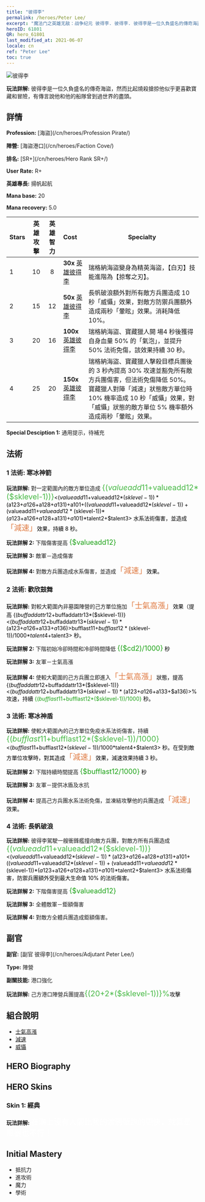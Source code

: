 ```yaml
---
title: "彼得李"
permalink: /heroes/Peter Lee/
excerpt: "魔法门之英雄无敌：战争纪元 彼得李. 彼得李. 彼得李是一位久負盛名的傳奇海盜，然而比起燒殺搶掠他似乎更喜歡寶藏和冒險，有傳言說他和他的船隊曾到過世界的盡頭。"
heroID: 61801
QR: hero_61801
last_modified_at: 2021-06-07
locale: cn
ref: "Peter Lee"
toc: true
---
```

  ![彼得李](/images/h/h_PeterLee.jpg)

 **玩法詳解:** 彼得李是一位久負盛名的傳奇海盜，然而比起燒殺搶掠他似乎更喜歡寶藏和冒險，有傳言說他和他的船隊曾到過世界的盡頭。
## 詳情
 **Profession:**  [海盜](/cn/heroes/Profession Pirate/)

 **陣營:** [海盜港口](/cn/heroes/Faction Cove/)

 **排名:** [SR+](/cn/heroes/Hero Rank SR+/)

 **User Rate:** R+

 **英雄專長:** 揚帆起航

 **Mana base:** 20

 **Mana recovery:** 5.0


  | Stars | 英雄攻擊 | 英雄智力 | Cost |     Specialty     |
  |---------|:---------------:|:---------------:|:--|--------------------|
  |    1    | 10 | 8 | **30x** [英雄彼得李](/cn/Items/her_397/) | 瑞格納海盜變身為精英海盜，【白刃】技能進階為【掠奪之刃】。 |
  |    2    | 15 | 12 | **50x** [英雄彼得李](/cn/Items/her_397/) | 長帆破浪額外對所有敵方兵團造成 10 秒「威懾」效果，對敵方防禦兵團額外造成兩秒「暈眩」效果。消耗降低 10%。 |
  |    3    | 20 | 16 | **100x** [英雄彼得李](/cn/Items/her_397/) | 瑞格納海盜、寶藏獵人開 場4 秒後獲得自身血量 50% 的「氣泡」，並提升 50% 法術免傷，該效果持續 30 秒。 |
  |    4    | 25 | 20 | **150x** [英雄彼得李](/cn/Items/her_397/) | 瑞格納海盜、寶藏獵人擊殺目標兵團後的 3 秒內提高 30% 攻速並豁免所有敵方兵團傷害，但法術免傷降低 50%。寶藏獵人對陣「減速」狀態敵方單位時 10% 機率造成 10 秒「威懾」效果，對「威懾」狀態的敵方單位 5% 機率額外造成兩秒「暈眩」效果。 |

 **Special Desciption 1:** 通用提示，待補充

## 法術
### 1 法術: 寒冰神箭
 **玩法詳解:** 對一定範圍內的敵方單位造成 <span style="color: #48b946;font-size:20px">{($valueadd11+$valueadd12*($sklevel-1))}</span><span style="color: black"><($valueadd11+$valueadd12*($sklevel-1))*($a123+$a126+$a128+$a131)+$a101+(($valueadd11+$valueadd12*($sklevel-1))+($valueadd11+$valueadd12*($sklevel-1))*($a123+$a126+$a128+$a131)+$a101)*$talent2+$talent3> 水系法術傷害，並造成<span style="color: #e07c44;font-size:20px">「減速」</span><span style="color: black">效果，持續 8 秒。

 **玩法詳解 2:** 下階傷害提高 <span style="color: #1ca216;font-size:18px">{$valueadd12}</span><span style="color: black">

 **玩法詳解 3:** 敵軍－造成傷害

 **玩法詳解 4:** 對敵方兵團造成水系傷害，並造成<span style="color: #e07c44;font-size:20px">「減速」</span><span style="color: black">效果。

### 2 法術: 歡欣鼓舞
 **玩法詳解:** 對較大範圍內非墓園陣營的己方單位施加<span style="color: #e07c44;font-size:20px">「士氣高漲」</span><span style="color: black">效果（提高 {($buffaddattr12+$buffaddattr13*($sklevel-1))}<($buffaddattr12+$buffaddattr13*($sklevel-1))*($a123+$a126+$a133+$a136)>% 攻速），持續 <span style="color: #48b946;font-size:20px">{($bufflast11+$bufflast12*($sklevel-1))/1000}</span><span style="color: black"><($bufflast11+$bufflast12*($sklevel-1))/1000*$talent4+$talent3> 秒。

 **玩法詳解 2:** 下階初始冷卻時間和冷卻時間降低 <span style="color: #1ca216;font-size:18px">{($cd2)/1000}</span><span style="color: black"> 秒

 **玩法詳解 3:** 友軍－士氣高漲

 **玩法詳解 4:** 使較大範圍的己方兵團立即進入<span style="color: #e07c44;font-size:20px">「士氣高漲」</span><span style="color: black">狀態，提高 {($buffaddattr12+$buffaddattr13*($sklevel-1))}<($buffaddattr12+$buffaddattr13*($sklevel-1))*($a123+$a126+$a133+$a136)>% 攻速，持續 <span style="color: #1ca216">{($bufflast11+$bufflast12*($sklevel-1))/1000}</span><span style="color: black"> 秒。

### 3 法術: 寒冰神盾
 **玩法詳解:** 使較大範圍內的己方單位免疫水系法術傷害，持續 <span style="color: #48b946;font-size:20px">{($bufflast11+$bufflast12*($sklevel-1))/1000}</span><span style="color: black"><($bufflast11+$bufflast12*($sklevel-1))/1000*$talent4+$talent3> 秒。在受到敵方單位攻擊時，對其造成<span style="color: #e07c44;font-size:20px">「減速」</span><span style="color: black">效果，減速效果持續 3 秒。

 **玩法詳解 2:** 下階持續時間提高 <span style="color: #1ca216;font-size:18px">{$bufflast12/1000}</span><span style="color: black"> 秒

 **玩法詳解 3:** 友軍－提供冰盾及水抗

 **玩法詳解 4:** 提高己方兵團水系法術免傷，並凍結攻擊他的兵團造成<span style="color: #e07c44;font-size:20px">「減速」</span><span style="color: black">效果。

### 4 法術: 長帆破浪
 **玩法詳解:** 彼得李駕駛一艘衝鋒艦撞向敵方兵團，對敵方所有兵團造成 <span style="color: #48b946;font-size:20px">{($valueadd11+$valueadd12*($sklevel-1))}</span><span style="color: black"><($valueadd11+$valueadd12*($sklevel-1))*($a123+$a126+$a128+$a131)+$a101+(($valueadd11+$valueadd12*($sklevel-1))+($valueadd11+$valueadd12*($sklevel-1))*($a123+$a126+$a128+$a131)+$a101)*$talent2+$talent3> 水系法術傷害，防禦兵團額外受到最大生命值 10% 的法術傷害。

 **玩法詳解 2:** 下階傷害提高 <span style="color: #1ca216;font-size:18px">{$valueadd12}</span><span style="color: black">

 **玩法詳解 3:** 全體敵軍－鉅額傷害

 **玩法詳解 4:** 對敵方全體兵團造成鉅額傷害。


## 副官

 **副官:**  [副官 彼得李](/cn/heroes/Adjutant Peter Lee/) 

 **Type:**  陣營 

 **副關技能:**  港口強化 

 **玩法詳解:** 己方港口陣營兵團提高<span style="color: #48b946;font-size:20px">{(20+2*($sklevel-1))}%</span><span style="color: black">攻擊

## 組合說明

* [士氣高漲](/cn/combination/士氣高漲/) 
* [減速](/cn/combination/減速/) 
* [威懾](/cn/combination/威懾/) 

## HERO Biography

## HERO Skins
### Skin 1: **經典**

 **玩法詳解:** <span style="color: #ffffff;font-size:20px">在海上沒有人能比我的渡鴉號跑的更快，就算是風暴也不行！</span>



## Initial Mastery
   - 抵抗力
   - 進攻術
   - 魔力
   - 學術
